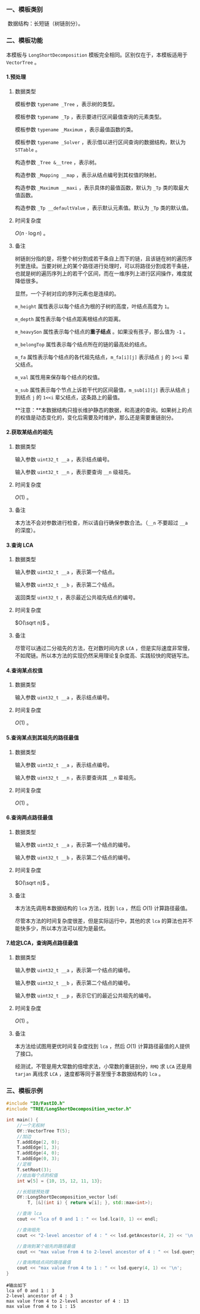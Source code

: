 ### 一、模板类别

​	数据结构：长短链（树链剖分）。

### 二、模板功能

  本模板与 `LongShortDecomposition` 模板完全相同。区别仅在于，本模板适用于 `VectorTree` 。

#### 1.预处理

1. 数据类型

   模板参数 `typename _Tree` ，表示树的类型。

   模板参数 `typename _Tp` ，表示要进行区间最值查询的元素类型。

   模板参数 `typename _Maximum` ，表示最值函数的类。

   模板参数 `typename _Solver` ，表示借以进行区间查询的数据结构，默认为 `STTable` 。

   构造参数 `_Tree &__tree`​ ，表示树。

   构造参数 `_Mapping __map` ，表示从结点编号到其权值的映射。

   构造参数 `_Maximum __maxi` ，表示具体的最值函数，默认为 `_Tp` 类的取最大值函数。

   构造参数 `_Tp __defaultValue` ，表示默认元素值。默认为 `_Tp` 类的默认值。

2. 时间复杂度

   $O(n\cdot \log n)$ 。
   
3. 备注

   树链剖分指的是，将整个树分割成若干条自上而下的链，且该链在树的遍历序列里连续。当要对树上的某个路径进行处理时，可以将路径分割成若干条链，也就是树的遍历序列上的若干个区间，而在一维序列上进行区间操作，难度就降低很多。

   显然，一个子树对应的序列元素也是连续的。

   `m_height` 属性表示以每个结点为根的子树的高度，叶结点高度为 `1`。

   `m_depth` 属性表示每个结点距离根结点的距离。

   `m_heavySon` 属性表示每个结点的**重子结点** 。如果没有孩子，那么值为 `-1` 。

   `m_belongTop` 属性表示每个结点所在的链的最高处的结点。

   `m_fa` 属性表示每个结点的各代祖先结点，`m_fa[i][j]` 表示结点 `j` 的 `1<<i` 辈父结点。

   `m_val` 属性用来保存每个结点的权值。

   `m_sub` 属性表示每个节点上诉若干代的区间最值，`m_sub[i][j]` 表示从结点 `j` 到结点 `j` 的 `1<<i` 辈父结点，这条路上的最值。
   
   **注意：**本数据结构只擅长维护静态的数据，和高速的查询。如果树上的点的权值是动态变化的，变化后需要及时维护，那么还是需要重链剖分。

#### 2.获取某结点的祖先

1. 数据类型

   输入参数 `uint32_t __a` ，表示结点编号。

   输入参数 `uint32_t __n` ，表示要查询 `__n` 级祖先。
   
2. 时间复杂度

   $O(1)$ 。
   
3. 备注

   本方法不会对参数进行检查，所以请自行确保参数合法。（`__n` 不要超过 `__a` 的深度）。
#### 3.查询 LCA

1. 数据类型

   输入参数 `uint32_t __a` ，表示第一个结点。

   输入参数 `uint32_t __b` ，表示第二个结点。

   返回类型 `uint32_t` ，表示最近公共祖先结点的编号。

2. 时间复杂度

   $O(\sqrt n)$ 。

3. 备注

   尽管可以通过二分祖先的方法，在对数时间内求 `LCA` ，但是实际速度非常慢，不如爬链。所以本方法的实现仍然采用理论复杂度高、实践较快的爬链写法。

#### 4.查询某点权值

1. 数据类型

   输入参数 `uint32_t __a` ，表示结点编号。

2. 时间复杂度

   $O(1)$ 。

#### 5.查询某点到其祖先的路径最值

1. 数据类型

   输入参数 `uint32_t __a` ，表示结点编号。

   输入参数 `uint32_t __n` ，表示要查询其 `__n` 辈祖先。

2. 时间复杂度

   $O(1)$ 。

#### 6.查询两点路径最值

1. 数据类型

   输入参数 `uint32_t __a` ，表示第一个结点的编号。

   输入参数 `uint32_t __b` ，表示第二个结点的编号。

2. 时间复杂度

   $O(\sqrt n)$ 。

3. 备注

   本方法先调用本数据结构的 `lca` 方法，找到 `lca` ，然后 $O(1)$ 计算路径最值。
   
   尽管本方法的时间复杂度很差，但是实际运行中，其他的求 `lca` 的算法也并不能快多少，所以本方法可以视为是最优。

#### 7.给定LCA，查询两点路径最值

1. 数据类型

   输入参数 `uint32_t __a` ，表示第一个结点的编号。

   输入参数 `uint32_t __b` ，表示第二个结点的编号。

   输入参数 `uint32_t __p` ，表示它们的最近公共祖先的编号。

2. 时间复杂度

   $O(1)$ 。

3. 备注

   本方法给试图用更优时间复杂度找到 `lca` ，然后 $O(1)$ 计算路径最值的人提供了接口。

   经测试，不管是用大常数的倍增求法，小常数的重链剖分，`RMQ` 求 `LCA` 还是用 `tarjan` 离线求 `LCA` ，速度都等同于甚至慢于本数据结构的 `lca` 。

### 三、模板示例

```c++
#include "IO/FastIO.h"
#include "TREE/LongShortDecomposition_vector.h"

int main() {
    //一个无权树
    OY::VectorTree T(5);
    //加边
    T.addEdge(2, 0);
    T.addEdge(1, 3);
    T.addEdge(4, 0);
    T.addEdge(0, 3);
    //定根
    T.setRoot(3);
    //给出每个点的权值
    int w[5] = {10, 15, 12, 11, 13};

    //长短链预处理
    OY::LongShortDecomposition_vector lsd(
        T, [&](int i) { return w[i]; }, std::max<int>);

    //查询 lca
    cout << "lca of 0 and 1 : " << lsd.lca(0, 1) << endl;

    //查询祖先
    cout << "2-level ancestor of 4 : " << lsd.getAncestor(4, 2) << '\n';

    //查询到某个祖先的路径最值
    cout << "max value from 4 to 2-level ancestor of 4 : " << lsd.queryUp(4, 2) << '\n';

    //查询两结点间的路径最值
    cout << "max value from 4 to 1 : " << lsd.query(4, 1) << '\n';
}
```

```
#输出如下
lca of 0 and 1 : 3
2-level ancestor of 4 : 3
max value from 4 to 2-level ancestor of 4 : 13
max value from 4 to 1 : 15

```

